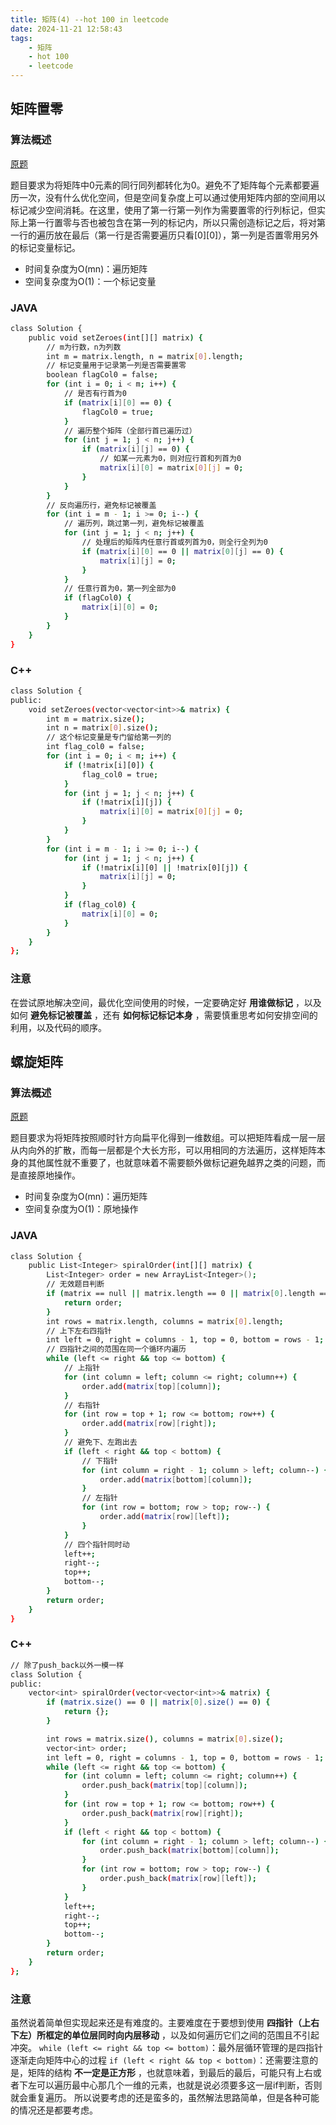 ```yaml
---
title: 矩阵(4) --hot 100 in leetcode
date: 2024-11-21 12:58:43
tags:
    - 矩阵
    - hot 100
    - leetcode
---
```


<script type="text/javascript"
src="http://cdn.mathjax.org/mathjax/latest/MathJax.js?config=TeX-AMS-MML_HTMLorMML">
</script>

## 矩阵置零
### 算法概述
[原题](https://leetcode.cn/problems/set-matrix-zeroes/description/?envType=study-plan-v2&envId=top-100-liked)

题目要求为将矩阵中0元素的同行同列都转化为0。避免不了矩阵每个元素都要遍历一次，没有什么优化空间，但是空间复杂度上可以通过使用矩阵内部的空间用以标记减少空间消耗。在这里，使用了第一行第一列作为需要置零的行列标记，但实际上第一行置零与否也被包含在第一列的标记内，所以只需创造标记之后，将对第一行的遍历放在最后（第一行是否需要遍历只看[0][0]），第一列是否置零用另外的标记变量标记。
- 时间复杂度为O(mn)：遍历矩阵
- 空间复杂度为O(1)：一个标记变量

### JAVA
```bash
class Solution {
    public void setZeroes(int[][] matrix) {
        // m为行数，n为列数
        int m = matrix.length, n = matrix[0].length;
        // 标记变量用于记录第一列是否需要置零
        boolean flagCol0 = false;
        for (int i = 0; i < m; i++) {
            // 是否有行首为0
            if (matrix[i][0] == 0) {
                flagCol0 = true;
            }
            // 遍历整个矩阵（全部行首已遍历过）
            for (int j = 1; j < n; j++) {
                if (matrix[i][j] == 0) {
                    // 如某一元素为0，则对应行首和列首为0
                    matrix[i][0] = matrix[0][j] = 0;
                }
            }
        }
        // 反向遍历行，避免标记被覆盖
        for (int i = m - 1; i >= 0; i--) {
            // 遍历列，跳过第一列，避免标记被覆盖
            for (int j = 1; j < n; j++) {
                // 处理后的矩阵内任意行首或列首为0，则全行全列为0
                if (matrix[i][0] == 0 || matrix[0][j] == 0) {
                    matrix[i][j] = 0;
                }
            }
            // 任意行首为0，第一列全部为0
            if (flagCol0) {
                matrix[i][0] = 0;
            }
        }
    }
}
```

### C++
```bash
class Solution {
public:
    void setZeroes(vector<vector<int>>& matrix) {
        int m = matrix.size();
        int n = matrix[0].size();
        // 这个标记变量是专门留给第一列的
        int flag_col0 = false;
        for (int i = 0; i < m; i++) {
            if (!matrix[i][0]) {
                flag_col0 = true;
            }
            for (int j = 1; j < n; j++) {
                if (!matrix[i][j]) {
                    matrix[i][0] = matrix[0][j] = 0;
                }
            }
        }
        for (int i = m - 1; i >= 0; i--) {
            for (int j = 1; j < n; j++) {
                if (!matrix[i][0] || !matrix[0][j]) {
                    matrix[i][j] = 0;
                }
            }
            if (flag_col0) {
                matrix[i][0] = 0;
            }
        }
    }
};
```

### 注意
在尝试原地解决空间，最优化空间使用的时候，一定要确定好 **用谁做标记** ，以及如何 **避免标记被覆盖** ，还有 **如何标记标记本身** ，需要慎重思考如何安排空间的利用，以及代码的顺序。

## 螺旋矩阵
### 算法概述
[原题](https://leetcode.cn/problems/spiral-matrix/description/?envType=study-plan-v2&envId=top-100-liked)

题目要求为将矩阵按照顺时针方向扁平化得到一维数组。可以把矩阵看成一层一层从内向外的扩散，而每一层都是个大长方形，可以用相同的方法遍历，这样矩阵本身的其他属性就不重要了，也就意味着不需要额外做标记避免越界之类的问题，而是直接原地操作。
- 时间复杂度为O(mn)：遍历矩阵
- 空间复杂度为O(1)：原地操作

### JAVA
```bash
class Solution {
    public List<Integer> spiralOrder(int[][] matrix) {
        List<Integer> order = new ArrayList<Integer>();
        // 无效题目判断
        if (matrix == null || matrix.length == 0 || matrix[0].length == 0) {
            return order;
        }
        int rows = matrix.length, columns = matrix[0].length;
        // 上下左右四指针
        int left = 0, right = columns - 1, top = 0, bottom = rows - 1;
        // 四指针之间的范围在同一个循环内遍历
        while (left <= right && top <= bottom) {
            // 上指针
            for (int column = left; column <= right; column++) {
                order.add(matrix[top][column]);
            }
            // 右指针
            for (int row = top + 1; row <= bottom; row++) {
                order.add(matrix[row][right]);
            }
            // 避免下、左跑出去
            if (left < right && top < bottom) {
                // 下指针
                for (int column = right - 1; column > left; column--) {
                    order.add(matrix[bottom][column]);
                }
                // 左指针
                for (int row = bottom; row > top; row--) {
                    order.add(matrix[row][left]);
                }
            }
            // 四个指针同时动
            left++;
            right--;
            top++;
            bottom--;
        }
        return order;
    }
}
```

### C++
```bash
// 除了push_back以外一模一样
class Solution {
public:
    vector<int> spiralOrder(vector<vector<int>>& matrix) {
        if (matrix.size() == 0 || matrix[0].size() == 0) {
            return {};
        }

        int rows = matrix.size(), columns = matrix[0].size();
        vector<int> order;
        int left = 0, right = columns - 1, top = 0, bottom = rows - 1;
        while (left <= right && top <= bottom) {
            for (int column = left; column <= right; column++) {
                order.push_back(matrix[top][column]);
            }
            for (int row = top + 1; row <= bottom; row++) {
                order.push_back(matrix[row][right]);
            }
            if (left < right && top < bottom) {
                for (int column = right - 1; column > left; column--) {
                    order.push_back(matrix[bottom][column]);
                }
                for (int row = bottom; row > top; row--) {
                    order.push_back(matrix[row][left]);
                }
            }
            left++;
            right--;
            top++;
            bottom--;
        }
        return order;
    }
};
```

### 注意
虽然说着简单但实现起来还是有难度的。主要难度在于要想到使用 **四指针（上右下左）所框定的单位层同时向内层移动** ，以及如何遍历它们之间的范围且不引起冲突。
`while (left <= right && top <= bottom)`：最外层循环管理的是四指针逐渐走向矩阵中心的过程
`if (left < right && top < bottom)`：还需要注意的是，矩阵的结构 **不一定是正方形** ，也就意味着，到最后的最后，可能只有上右或者下左可以遍历最中心那几个一维的元素，也就是说必须要多这一层if判断，否则就会重复遍历。
所以说要考虑的还是蛮多的，虽然解法思路简单，但是各种可能的情况还是都要考虑。